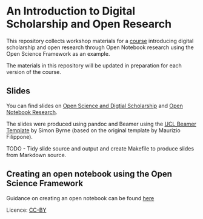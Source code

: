 # An Introduction to Digital Scholarship and Open Research

This repository collects workshop materials for a [course](http://www.ucl.ac.uk/hr/od/rdp/odid/) introducing digital scholarship and open research through Open Notebook research using the Open Science Framework as an example. 

The materials in this repository will be updated in preparation for each version of the course. 

## Slides

You can find slides on [Open Science and Digtial Scholarship](https://github.com/davanstrien/Introduction-to-Digital-Scholarship-and-Open-Research/blob/master/open-science-slides.pdf) and [Open Notebook Research](https://github.com/davanstrien/Introduction-to-Digital-Scholarship-and-Open-Research/blob/master/open-notebook-slides.pdf). 

The slides were produced using pandoc and Beamer using the [UCL Beamer Template](https://github.com/UCL/ucl-beamer) by Simon Byrne (based on the original template by Maurizio Filippone). 

TODO - Tidy slide source and output and create Makefile to produce slides from Markdown source. 

## Creating an open notebook using the Open Science Framework

Guidance on creating an open notebook can be found [here](https://github.com/davanstrien/Introduction-to-Digital-Scholarship-and-Open-Research/blob/master/Open-Science-Framework.md)

Licence: [CC-BY](https://github.com/davanstrien/Introduction-to-Digital-Scholarship-and-Open-Research/blob/master/LICENCE.md)
